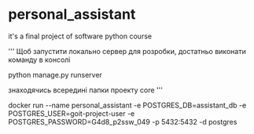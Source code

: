 # personal_assistant
it's a final project of software python course

'''
Щоб запустити локально сервер для розробки, достатньо виконати команду в консолі 

python manage.py runserver    

знаходячись всередині папки проекту core
'''

docker run --name personal_assistant -e POSTGRES_DB=assistant_db -e POSTGRES_USER=goit-project-user -e POSTGRES_PASSWORD=G4d8_p2ssw_049 -p 5432:5432 -d postgres

